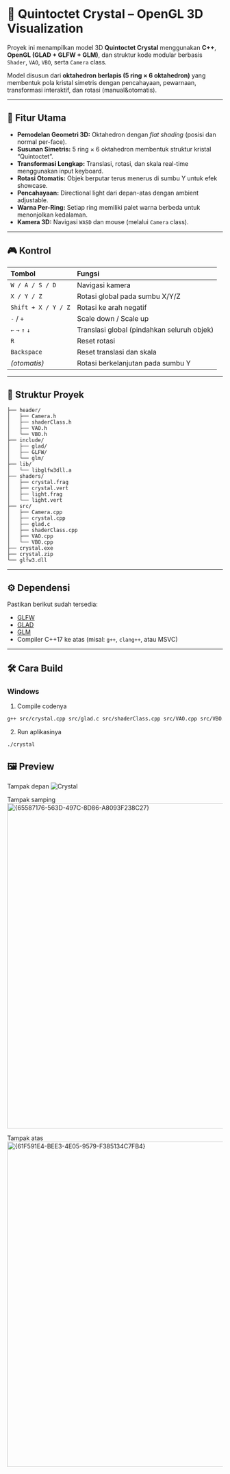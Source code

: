 # 🧊 Quintoctet Crystal – OpenGL 3D Visualization

Proyek ini menampilkan model 3D **Quintoctet Crystal** menggunakan **C++**, **OpenGL (GLAD + GLFW + GLM)**, dan struktur kode modular berbasis `Shader`, `VAO`, `VBO`, serta `Camera` class.

Model disusun dari **oktahedron berlapis (5 ring × 6 oktahedron)** yang membentuk pola kristal simetris dengan pencahayaan, pewarnaan, transformasi interaktif, dan rotasi (manual&otomatis).

---

## 🚀 Fitur Utama
- **Pemodelan Geometri 3D:** Oktahedron dengan *flat shading* (posisi dan normal per-face).
- **Susunan Simetris:** 5 ring × 6 oktahedron membentuk struktur kristal “Quintoctet”.
- **Transformasi Lengkap:** Translasi, rotasi, dan skala real-time menggunakan input keyboard.
- **Rotasi Otomatis:** Objek berputar terus menerus di sumbu Y untuk efek showcase.
- **Pencahayaan:** Directional light dari depan-atas dengan ambient adjustable.
- **Warna Per-Ring:** Setiap ring memiliki palet warna berbeda untuk menonjolkan kedalaman.
- **Kamera 3D:** Navigasi `WASD` dan mouse (melalui `Camera` class).

---

## 🎮 Kontrol
| Tombol | Fungsi |
|:-------|:--------|
| `W / A / S / D` | Navigasi kamera |
| `X / Y / Z` | Rotasi global pada sumbu X/Y/Z |
| `Shift + X / Y / Z` | Rotasi ke arah negatif |
| `-` / `+` | Scale down / Scale up |
| `←` `→` `↑` `↓` | Translasi global (pindahkan seluruh objek) |
| `R` | Reset rotasi |
| `Backspace` | Reset translasi dan skala |
| *(otomatis)* | Rotasi berkelanjutan pada sumbu Y |

---

## 🧩 Struktur Proyek
```
├── header/
│   ├── Camera.h
│   ├── shaderClass.h
│   ├── VAO.h
│   └── VBO.h
├── include/
│   ├── glad/
│   ├── GLFW/
│   └── glm/
├── lib/
│   └── libglfw3dll.a
├── shaders/
│   ├── crystal.frag
│   ├── crystal.vert
│   ├── light.frag
│   └── light.vert
├── src/
│   ├── Camera.cpp
│   ├── crystal.cpp
│   ├── glad.c
│   ├── shaderClass.cpp
│   ├── VAO.cpp
│   └── VBO.cpp
├── crystal.exe
├── crystal.zip
└── glfw3.dll
```
---

## ⚙️ Dependensi
Pastikan berikut sudah tersedia:

- [GLFW](https://www.glfw.org/)
- [GLAD](https://glad.dav1d.de/)
- [GLM](https://github.com/g-truc/glm)
- Compiler C++17 ke atas (misal: `g++`, `clang++`, atau MSVC)

---

## 🛠️ Cara Build
### Windows
1. Compile codenya
```bash
g++ src/crystal.cpp src/glad.c src/shaderClass.cpp src/VAO.cpp src/VBO.cpp  src/Camera.cpp -o crystal.exe -I "header" -I include -L lib -lglfw3dll -lopengl32 -lgdi32
```
2. Run aplikasinya
```bash
./crystal
```
## 🖼️ Preview
Tampak depan
![Crystal](https://github.com/user-attachments/assets/e9b3e27d-8190-4c2f-bbe2-e809134d7391)

Tampak samping
<img width="1282" height="759" alt="{65587176-563D-497C-8D86-A8093F238C27}" src="https://github.com/user-attachments/assets/0a1fe15e-a3e5-4255-8531-ffdbbef38be0" />

Tampak atas
<img width="1282" height="759" alt="{61F591E4-BEE3-4E05-9579-F385134C7FB4}" src="https://github.com/user-attachments/assets/46c517a9-83ae-4215-9aab-1e4898ed3c75" />
